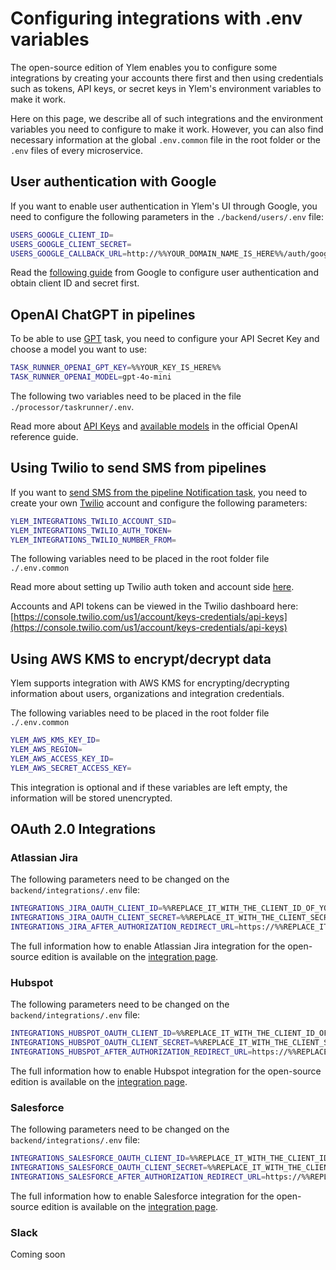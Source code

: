 # Configuring integrations with .env variables

The open-source edition of Ylem enables you to configure some integrations by creating your accounts there first and then using credentials such as tokens, API keys, or secret keys in Ylem's environment variables to make it work.

Here on this page, we describe all of such integrations and the environment variables you need to configure to make it work. However, you can also find necessary information at the global `.env.common` file in the root folder or the `.env` files of every microservice.

## User authentication with Google

If you want to enable user authentication in Ylem's UI through Google, you need to configure the following parameters in the `./backend/users/.env` file:

```sh
USERS_GOOGLE_CLIENT_ID=
USERS_GOOGLE_CLIENT_SECRET=
USERS_GOOGLE_CALLBACK_URL=http://%%YOUR_DOMAIN_NAME_IS_HERE%%/auth/google/callback
```

Read the [following guide](https://developers.google.com/identity/gsi/web/guides/get-google-api-clientid) from Google to configure user authentication and obtain client ID and secret first.

## OpenAI ChatGPT in pipelines

To be able to use [GPT](../pipelines/tasks-ip/gpt.md) task, you need to configure your API Secret Key and choose a model you want to use:

```bash
TASK_RUNNER_OPENAI_GPT_KEY=%%YOUR_KEY_IS_HERE%%
TASK_RUNNER_OPENAI_MODEL=gpt-4o-mini
```

The following two variables need to be placed in the file `./processor/taskrunner/.env`.

Read more about [API Keys](https://platform.openai.com/api-keys) and [available models](https://platform.openai.com/docs/models) in the official OpenAI reference guide.

## Using Twilio to send SMS from pipelines

If you want to [send SMS from the pipeline Notification task](../integrations/library-of-integrations/twilio.-sms.md), you need to create your own [Twilio](https://www.twilio.com/) account and configure the following parameters:

```bash
YLEM_INTEGRATIONS_TWILIO_ACCOUNT_SID=
YLEM_INTEGRATIONS_TWILIO_AUTH_TOKEN=
YLEM_INTEGRATIONS_TWILIO_NUMBER_FROM=
```

The following variables need to be placed in the root folder file `./.env.common`

Read more about setting up Twilio auth token and account side [here](https://www.twilio.com/en-us/messaging/programmable-messaging-api).

Accounts and API tokens can be viewed in the Twilio dashboard here: [https://console.twilio.com/us1/account/keys-credentials/api-keys](https://console.twilio.com/us1/account/keys-credentials/api-keys)

## Using AWS KMS to encrypt/decrypt data

Ylem supports integration with AWS KMS for encrypting/decrypting information about users, organizations and integration credentials.

The following variables need to be placed in the root folder file `./.env.common`

```bash
YLEM_AWS_KMS_KEY_ID= 
YLEM_AWS_REGION= 
YLEM_AWS_ACCESS_KEY_ID= 
YLEM_AWS_SECRET_ACCESS_KEY=
```

This integration is optional and if these variables are left empty, the information will be stored unencrypted.

## OAuth 2.0 Integrations

### Atlassian Jira

The following parameters need to be changed on the `backend/integrations/.env` file:

```bash
INTEGRATIONS_JIRA_OAUTH_CLIENT_ID=%%REPLACE_IT_WITH_THE_CLIENT_ID_OF_YOUR_APP%%
INTEGRATIONS_JIRA_OAUTH_CLIENT_SECRET=%%REPLACE_IT_WITH_THE_CLIENT_SECRET_OF_YOUR_APP%%
INTEGRATIONS_JIRA_AFTER_AUTHORIZATION_REDIRECT_URL=https://%%REPLACE_IT_WITH_THE_DOMAIN_NAME_OF_YOUR_YLEM_INSTANCE%%/jira-authorizations/{uuid}/?justConnected
```

The full information how to enable Atlassian Jira integration for the open-source edition is available on the [integration page](../integrations/library-of-integrations/atlassian-jira.md#configuring-integration-for-open-source-and-on-premise-versions).

### Hubspot

The following parameters need to be changed on the `backend/integrations/.env` file:

```bash
INTEGRATIONS_HUBSPOT_OAUTH_CLIENT_ID=%%REPLACE_IT_WITH_THE_CLIENT_ID_OF_YOUR_APP%%
INTEGRATIONS_HUBSPOT_OAUTH_CLIENT_SECRET=%%REPLACE_IT_WITH_THE_CLIENT_SECRET_OF_YOUR_APP%%
INTEGRATIONS_HUBSPOT_AFTER_AUTHORIZATION_REDIRECT_URL=https://%%REPLACE_IT_WITH_THE_DOMAIN_NAME_OF_YOUR_YLEM_INSTANCE%%/hubspot-authorizations/{uuid}/?justConnected
```

The full information how to enable Hubspot integration for the open-source edition is available on the [integration page](../integrations/library-of-integrations/hubspot.md#configuring-integration-for-open-source-and-on-premise-versions).

### Salesforce

The following parameters need to be changed on the `backend/integrations/.env` file:

```bash
INTEGRATIONS_SALESFORCE_OAUTH_CLIENT_ID=%%REPLACE_IT_WITH_THE_CLIENT_ID_OF_YOUR_APP%%
INTEGRATIONS_SALESFORCE_OAUTH_CLIENT_SECRET=%%REPLACE_IT_WITH_THE_CLIENT_SECRET_OF_YOUR_APP%%
INTEGRATIONS_SALESFORCE_AFTER_AUTHORIZATION_REDIRECT_URL=https://%%REPLACE_IT_WITH_THE_DOMAIN_NAME_OF_YOUR_YLEM_INSTANCE%%/salesforce-authorizations/{uuid}/?justConnected
```

The full information how to enable Salesforce integration for the open-source edition is available on the [integration page](../integrations/library-of-integrations/salesforce.md#configuring-integration-for-open-source-and-on-premise-versions-using-oauth-2.0).

### Slack

Coming soon
